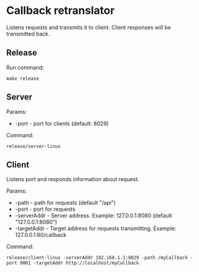 # Callback retranslator

Listens requests and transmits it to client.
Client responses will be transmitted back.

## Release
Run command:
```
make release
```

## Server

Params:
* -port - port for clients (default: 8029)

Command:
```
release/server-linux
```

## Client
Listens port and responds information about request.

Params:
* -path - path for requests (default "/api")
* -port - port for requests
* -serverAddr - Server address. Example: 127.0.0.1:8080 (default "127.0.0.1:8080")
* -targetAddr - Target address for requests transmitting. Example: 127.0.0.1:80/callback

Command:
```
release/client-linux -serverAddr 192.168.1.1:8029 -path /myCallback -port 9001 -targetAddr http://localhost/myCallback
```